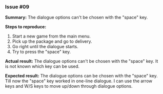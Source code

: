 ### Issue #09

**Summary:** The dialogue options can't be chosen with the "space" key.

**Steps to reproduce:**

1. Start a new game from the main menu.
2. Pick up the package and go to delivery.
3. Go right until the dialogue starts.
4. Try to press the "space" key.

**Actual result:** The dialogue options can't be chosen with the "space" key. It is not known which key can be used.

**Expected result:** The dialogue options can be chosen with the "space" key. Till now the "space" key worked in one-line dialogue. I can use the arrow keys and W/S keys to move up/down through dialogue options.
